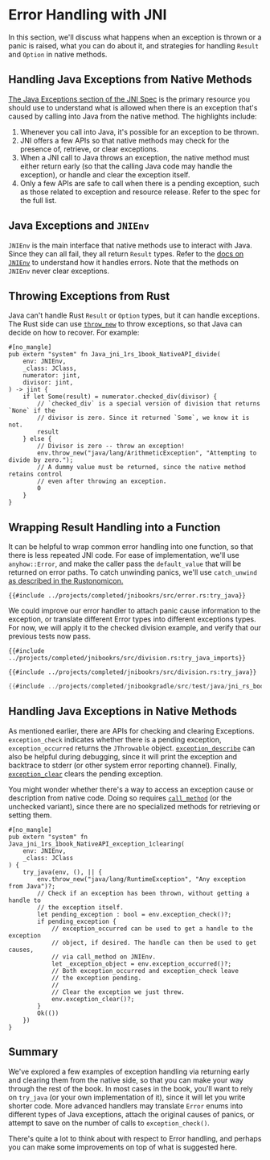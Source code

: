 # Error Handling with JNI

In this section, we'll discuss what happens when an exception is thrown or a
panic is raised, what you can do about it, and strategies for handling `Result`
and `Option` in native methods.

## Handling Java Exceptions from Native Methods

[The Java Exceptions section of the JNI
Spec](https://docs.oracle.com/en/java/javase/11/docs/specs/jni/design.html#java-exceptions)
is the primary resource you should use to understand what is allowed when there
is an exception that's caused by calling into Java from the native method. The
highlights include:

1. Whenever you call into Java, it's possible for an exception to be thrown.
2. JNI offers a few APIs so that native methods may check for the presence of,
   retrieve, or clear exceptions.
2. When a JNI call to Java throws an exception, the native method must either
   return early (so that the calling Java code may handle the exception), or
   handle and clear the exception itself.
3. Only a few APIs are safe to call when there is a pending exception, such as
   those related to exception and resource release. Refer to the spec for the
   full list.
   
## Java Exceptions and `JNIEnv`
`JNIEnv` is the main interface that native methods use to interact with Java.
Since they can all fail, they all return `Result` types. Refer to the [docs on
`JNIEnv`](https://docs.rs/jni/0.19.0/jni/struct.JNIEnv.html) to understand how
it handles errors. Note that the methods on `JNIEnv` never clear exceptions.

## Throwing Exceptions from Rust

Java can't handle Rust `Result` or `Option` types, but it can handle exceptions.
The Rust side can use
[`throw_new`](https://docs.rs/jni/0.19.0/jni/struct.JNIEnv.html#method.throw_new)
to throw exceptions, so that Java can decide on how to recover. For example:

```rust,noplaypen
#[no_mangle]
pub extern "system" fn Java_jni_1rs_1book_NativeAPI_divide(
    env: JNIEnv,
    _class: JClass,
    numerator: jint,
    divisor: jint,
) -> jint {
    if let Some(result) = numerator.checked_div(divisor) {
        // `checked_div` is a special version of division that returns `None` if the
        // divisor is zero. Since it returned `Some`, we know it is not.
        result
    } else {
        // Divisor is zero -- throw an exception!
        env.throw_new("java/lang/ArithmeticException", "Attempting to divide by zero.");
        // A dummy value must be returned, since the native method retains control
        // even after throwing an exception.
        0
    }
}
```


    
## Wrapping Result Handling into a Function

It can be helpful to wrap common error handling into one function, so that there
is less repeated JNI code. For ease of implementation, we'll use
`anyhow::Error`, and make the caller pass the `default_value` that will be
returned on error paths. To catch unwinding panics, we'll use `catch_unwind` [as
described in the
Rustonomicon.](https://doc.rust-lang.org/nomicon/ffi.html#ffi-and-panics)

```rust,noplaypen
{{#include ../projects/completed/jnibookrs/src/error.rs:try_java}}
```

We could improve our error handler to attach panic cause information to the
exception, or translate different Error types into different exceptions types.
For now, we will apply it to the checked division example, and verify that our
previous tests now pass.

```rust,noplaypen
{{#include ../projects/completed/jnibookrs/src/division.rs:try_java_imports}}

{{#include ../projects/completed/jnibookrs/src/division.rs:try_java}}
```

```java
{{#include ../projects/completed/jnibookgradle/src/test/java/jni_rs_book/DivisionTest.java:complete}}
```

## Handling Java Exceptions in Native Methods

As mentioned earlier, there are APIs for checking and clearing Exceptions.
`exception_check` indicates whether there is a pending exception,
`exception_occurred` returns the `JThrowable` object.
[`exception_describe`](https://docs.rs/jni/0.19.0/jni/struct.JNIEnv.html#method.exception_describe)
can also be helpful during debugging, since it will print the exception and
backtrace to stderr (or other system error reporting channel). Finally,
[`exception_clear`](https://docs.rs/jni/0.19.0/jni/struct.JNIEnv.html#method.exception_clear)
clears the pending exception.

You might wonder whether there's a way to access an exception cause or
description from native code. Doing so requires
[`call_method`](https://docs.rs/jni/0.19.0/jni/struct.JNIEnv.html#method.call_method)
(or the unchecked variant), since there are no specialized methods for
retrieving or setting them.

```rust,noplaypen
#[no_mangle]
pub extern "system" fn Java_jni_1rs_1book_NativeAPI_exception_1clearing(
    env: JNIEnv,
    _class: JClass
) {
    try_java(env, (), || {
        env.throw_new("java/lang/RuntimeException", "Any exception from Java")?;
        // Check if an exception has been thrown, without getting a handle to
        // the exception itself.
        let pending_exception : bool = env.exception_check()?;
        if pending_exception {
            // exception_occurred can be used to get a handle to the exception
            // object, if desired. The handle can then be used to get causes,
            // via call_method on JNIEnv.
            let _exception_object = env.exception_occurred()?;
            // Both exception_occurred and exception_check leave
            // the exception pending.
            //
            // Clear the exception we just threw.
            env.exception_clear()?;
        }
        Ok(())
    })
}
```

## Summary

We've explored a few examples of exception handling via returning early and
clearing them from the native side, so that you can make your way through the
rest of the book. In most cases in the book, you'll want to rely on `try_java`
(or your own implementation of it), since it will let you write shorter code.
More advanced handlers may translate `Error` enums into different types of Java
exceptions, attach the original causes of panics, or attempt to save on the
number of calls to `exception_check()`.

There's quite a lot to think about with respect to Error handling, and perhaps you can make some improvements on top of what is suggested here.
